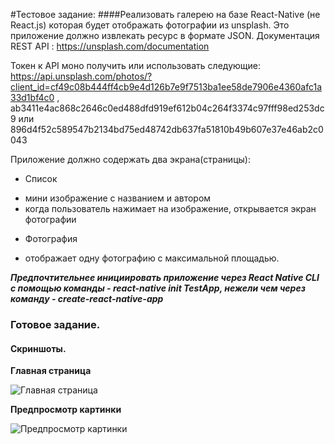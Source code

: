 #Тестовое задание:
####Реализовать галерею на базе React-Native (не React.js) которая будет отображать фотографии из unsplash. Это приложение должно извлекать ресурс в формате JSON.
Документация REST API :
https://unsplash.com/documentation

Токен к API моно получить или использовать следующие:  https://api.unsplash.com/photos/?client_id=cf49c08b444ff4cb9e4d126b7e9f7513ba1ee58de7906e4360afc1a33d1bf4c0 , ab3411e4ac868c2646c0ed488dfd919ef612b04c264f3374c97fff98ed253dc9 или 896d4f52c589547b2134bd75ed48742db637fa51810b49b607e37e46ab2c0043

Приложение должно содержать два экрана(страницы):
* Список
- мини изображение с названием и автором
- когда пользователь нажимает на изображение, открывается экран фотографии 
* Фотография
- отображает одну фотографию с максимальной площадью.

***Предпочтительнее инициировать приложение через React Native CLI с помощью команды - react-native init TestApp, нежели чем через команду - create-react-native-app***

### Готовое задание.

#### Скриншоты.
**Главная страница**

![Главная страница](https://github.com/Adisey/p903_raect_native_slider_devsteam_mobi/blob/master/demo/main-page.png)

**Предпросмотр картинки**

![Предпросмотр картинки](https://github.com/Adisey/p903_raect_native_slider_devsteam_mobi/blob/master/demo/preview-image.png)


